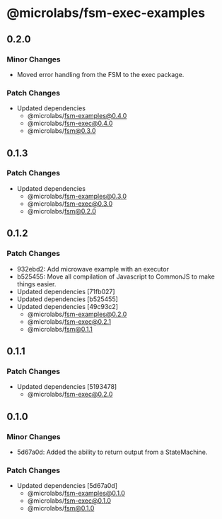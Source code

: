 # @microlabs/fsm-exec-examples

## 0.2.0

### Minor Changes

- Moved error handling from the FSM to the exec package.

### Patch Changes

- Updated dependencies
  - @microlabs/fsm-examples@0.4.0
  - @microlabs/fsm-exec@0.4.0
  - @microlabs/fsm@0.3.0

## 0.1.3

### Patch Changes

- Updated dependencies
  - @microlabs/fsm-examples@0.3.0
  - @microlabs/fsm-exec@0.3.0
  - @microlabs/fsm@0.2.0

## 0.1.2

### Patch Changes

- 932ebd2: Add microwave example with an executor
- b525455: Move all compilation of Javascript to CommonJS to make things easier.
- Updated dependencies [71fb027]
- Updated dependencies [b525455]
- Updated dependencies [49c93c2]
  - @microlabs/fsm-examples@0.2.0
  - @microlabs/fsm-exec@0.2.1
  - @microlabs/fsm@0.1.1

## 0.1.1

### Patch Changes

- Updated dependencies [5193478]
  - @microlabs/fsm-exec@0.2.0

## 0.1.0

### Minor Changes

- 5d67a0d: Added the ability to return output from a StateMachine.

### Patch Changes

- Updated dependencies [5d67a0d]
  - @microlabs/fsm-examples@0.1.0
  - @microlabs/fsm-exec@0.1.0
  - @microlabs/fsm@0.1.0
